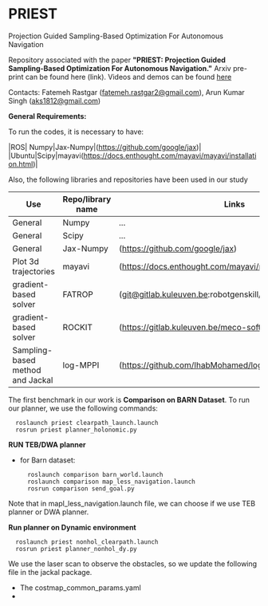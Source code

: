 # PRIEST
Projection Guided Sampling-Based Optimization For Autonomous Navigation 

Repository associated with the paper **"PRIEST: Projection Guided Sampling-Based Optimization For Autonomous Navigation."** Arxiv pre-print can be found here (link). Videos and demos can be found [here](https://sites.google.com/view/priest-optimization)

Contacts: Fatemeh Rastgar (fatemeh.rastgar2@gmail.com), Arun Kumar Singh (aks1812@gmail.com)

**General Requirements:**

To run the codes, it is necessary to have: 

|ROS| Numpy|Jax-Numpy|(https://github.com/google/jax)|
|Ubuntu|Scipy|mayavi(https://docs.enthought.com/mayavi/mayavi/installation.html)|

Also, the following libraries and repositories have been used in our study

| Use| Repo/library name | Links |
| --- | --- |---|
| General | Numpy |...|
| General | Scipy |...|
| General | Jax-Numpy|(https://github.com/google/jax)|
|Plot 3d trajectories|mayavi|(https://docs.enthought.com/mayavi/mayavi/installation.html)|
|gradient-based solver | FATROP |(git@gitlab.kuleuven.be:robotgenskill/fatrop/fatrop.git)| 
|gradient-based solver |ROCKIT |(https://gitlab.kuleuven.be/meco-software/rockit)|
|Sampling-based method and Jackal| log-MPPI |(https://github.com/IhabMohamed/log-MPPI_ros)|

The first benchmark in our work is **Comparison on BARN Dataset**. To run our planner, we use the following commands: 

      roslaunch priest clearpath_launch.launch
      rosrun priest planner_holonomic.py

**RUN TEB/DWA planner**
* for Barn dataset:
  
        roslaunch comparison barn_world.launch
        roslaunch comparison map_less_navigation.launch
        rosrun comparison send_goal.py

Note that in mapl_less_navigation.launch file, we can choose if we use TEB planner or DWA planner.

**Run planner on Dynamic environment**

      roslaunch priest nonhol_clearpath.launch
      rosrun priest planner_nonhol_dy.py


 


We use the laser scan to observe the obstacles, so we update the following file in the jackal package.
 * The costmap_common_params.yaml
 * 
   

      
      


